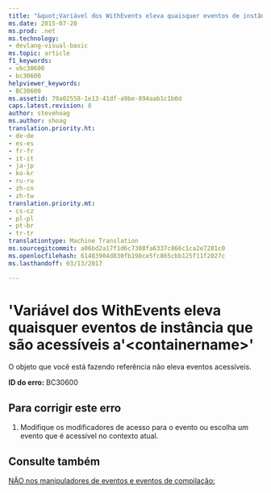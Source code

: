 ```yaml
---
title: "&quot;Variável dos WithEvents eleva quaisquer eventos de instância que são acessíveis a&quot;&lt;containername&gt;&quot; | Documentos do Microsoft"
ms.date: 2015-07-20
ms.prod: .net
ms.technology:
- devlang-visual-basic
ms.topic: article
f1_keywords:
- vbc30600
- bc30600
helpviewer_keywords:
- BC30600
ms.assetid: 79a02558-1e13-41df-a9be-894aab1c1b0d
caps.latest.revision: 8
author: stevehoag
ms.author: shoag
translation.priority.ht:
- de-de
- es-es
- fr-fr
- it-it
- ja-jp
- ko-kr
- ru-ru
- zh-cn
- zh-tw
translation.priority.mt:
- cs-cz
- pl-pl
- pt-br
- tr-tr
translationtype: Machine Translation
ms.sourcegitcommit: a06bd2a17f1d6c7308fa6337c866c1ca2e7281c0
ms.openlocfilehash: 61483904d830fb198ce5fc865cbb125f11f2027c
ms.lasthandoff: 03/13/2017

---
```

# <a name="39withevents39-variable-does-not-raise-any-instance-events-that-are-accessible-to-39ltcontainernamegt39"></a>'Variável dos WithEvents eleva quaisquer eventos de instância que são acessíveis a'&lt;containername&gt;'
O objeto que você está fazendo referência não eleva eventos acessíveis.  
  
 **ID do erro:** BC30600  
  
## <a name="to-correct-this-error"></a>Para corrigir este erro  
  
1.  Modifique os modificadores de acesso para o evento ou escolha um evento que é acessível no contexto atual.  
  
## <a name="see-also"></a>Consulte também  
 [NÃO nos manipuladores de eventos e eventos de compilação:](http://msdn.microsoft.com/en-us/95074a0d-1cbc-4221-a95a-964185c7f962)

